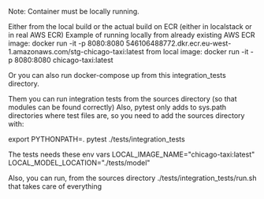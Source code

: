 Note: Container must be locally running.

Either from the local build or the actual build on ECR (either in localstack or in real AWS ECR)
Example of running locally from already existing AWS ECR image:
docker run -it -p 8080:8080 546106488772.dkr.ecr.eu-west-1.amazonaws.com/stg-chicago-taxi:latest
from local image:
docker run -it -p 8080:8080 chicago-taxi:latest

Or you can also run docker-compose up from this integration_tests directory.

Them you can run integration tests from the sources directory (so that modules can be found correctly)
Also, pytest only adds to sys.path directories where test files are, so you need to add the sources directory with:

export PYTHONPATH=.
pytest ./tests/integration_tests

The tests needs these env vars
LOCAL_IMAGE_NAME="chicago-taxi:latest"
LOCAL_MODEL_LOCATION="./tests/model"

Also, you can run, from the sources directory ./tests/integration_tests/run.sh that takes care of everything
